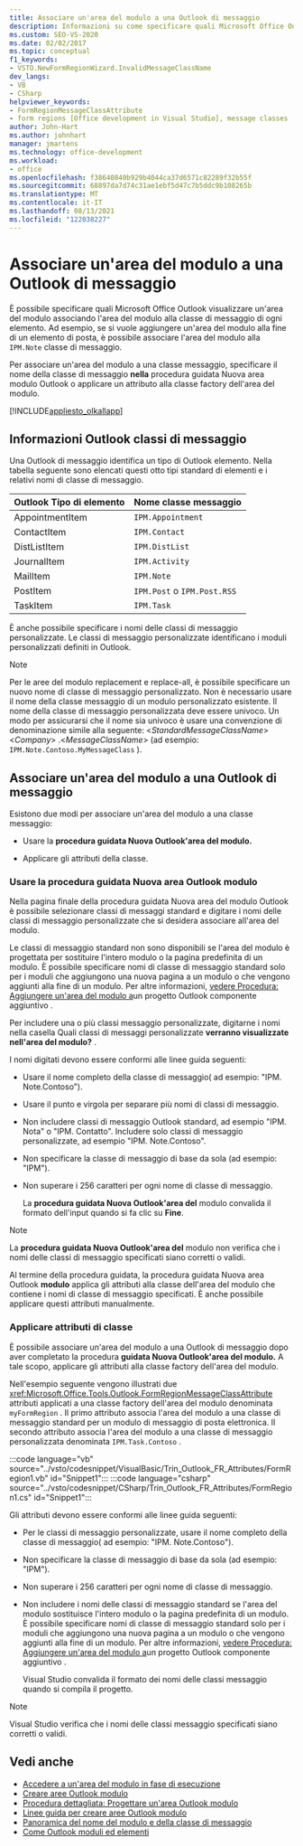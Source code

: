```yaml
---
title: Associare un'area del modulo a una Outlook di messaggio
description: Informazioni su come specificare quali Microsoft Office Outlook visualizzare un'area del modulo associando l'area del modulo alla classe di messaggio di ogni elemento.
ms.custom: SEO-VS-2020
ms.date: 02/02/2017
ms.topic: conceptual
f1_keywords:
- VSTO.NewFormRegionWizard.InvalidMessageClassName
dev_langs:
- VB
- CSharp
helpviewer_keywords:
- FormRegionMessageClassAttribute
- form regions [Office development in Visual Studio], message classes
author: John-Hart
ms.author: johnhart
manager: jmartens
ms.technology: office-development
ms.workload:
- office
ms.openlocfilehash: f38640840b929b4044ca37d6571c82289f32b55f
ms.sourcegitcommit: 68897da7d74c31ae1ebf5d47c7b5ddc9b108265b
ms.translationtype: MT
ms.contentlocale: it-IT
ms.lasthandoff: 08/13/2021
ms.locfileid: "122038227"
---
```

# <a name="associate-a-form-region-with-an-outlook-message-class"></a>Associare un'area del modulo a una Outlook di messaggio
  È possibile specificare quali Microsoft Office Outlook visualizzare un'area del modulo associando l'area del modulo alla classe di messaggio di ogni elemento. Ad esempio, se si vuole aggiungere un'area del modulo alla fine di un elemento di posta, è possibile associare l'area del modulo alla `IPM.Note` classe di messaggio.

 Per associare un'area del modulo a una classe messaggio, specificare il nome della classe di messaggio **nella** procedura guidata Nuova area modulo Outlook o applicare un attributo alla classe factory dell'area del modulo.

 [!INCLUDE[appliesto_olkallapp](../vsto/includes/appliesto-olkallapp-md.md)]

## <a name="understand-outlook-message-classes"></a>Informazioni Outlook classi di messaggio
 Una Outlook di messaggio identifica un tipo di Outlook elemento. Nella tabella seguente sono elencati questi otto tipi standard di elementi e i relativi nomi di classe di messaggio.

|Outlook Tipo di elemento|Nome classe messaggio|
|-----------------------|------------------------|
|AppointmentItem|`IPM.Appointment`|
|ContactItem|`IPM.Contact`|
|DistListItem|`IPM.DistList`|
|JournalItem|`IPM.Activity`|
|MailItem|`IPM.Note`|
|PostItem|`IPM.Post` o `IPM.Post.RSS`|
| TaskItem|`IPM.Task`|

 È anche possibile specificare i nomi delle classi di messaggio personalizzate. Le classi di messaggio personalizzate identificano i moduli personalizzati definiti in Outlook.

> [!NOTE]
> Per le aree del modulo replacement e replace-all, è possibile specificare un nuovo nome di classe di messaggio personalizzato. Non è necessario usare il nome della classe messaggio di un modulo personalizzato esistente. Il nome della classe di messaggio personalizzata deve essere univoco. Un modo per assicurarsi che il nome sia univoco è usare una convenzione di denominazione simile alla seguente: \<*StandardMessageClassName*> \<*Company*> .\<*MessageClassName*> (ad esempio: `IPM.Note.Contoso.MyMessageClass` ).

## <a name="associate-a-form-region-with-an-outlook-message-class"></a>Associare un'area del modulo a una Outlook di messaggio
 Esistono due modi per associare un'area del modulo a una classe messaggio:

- Usare la **procedura guidata Nuova Outlook'area del modulo.**

- Applicare gli attributi della classe.

### <a name="use-the-new-outlook-form-region-wizard"></a>Usare la procedura guidata Nuova area Outlook modulo
 Nella pagina finale  della procedura guidata Nuova area del modulo Outlook è possibile selezionare classi di messaggi standard e digitare i nomi delle classi di messaggio personalizzate che si desidera associare all'area del modulo.

 Le classi di messaggio standard non sono disponibili se l'area del modulo è progettata per sostituire l'intero modulo o la pagina predefinita di un modulo. È possibile specificare nomi di classe di messaggio standard solo per i moduli che aggiungono una nuova pagina a un modulo o che vengono aggiunti alla fine di un modulo. Per altre informazioni, [vedere Procedura: Aggiungere un'area del modulo a](../vsto/how-to-add-a-form-region-to-an-outlook-add-in-project.md)un progetto Outlook componente aggiuntivo .

 Per includere una o più classi messaggio personalizzate, digitarne i nomi nella casella Quali classi di messaggi personalizzate **verranno visualizzate nell'area del modulo?** .

 I nomi digitati devono essere conformi alle linee guida seguenti:

- Usare il nome completo della classe di messaggio( ad esempio: "IPM. Note.Contoso").

- Usare il punto e virgola per separare più nomi di classi di messaggio.

- Non includere classi di messaggio Outlook standard, ad esempio "IPM. Nota" o "IPM. Contatto". Includere solo classi di messaggio personalizzate, ad esempio "IPM. Note.Contoso".

- Non specificare la classe di messaggio di base da sola (ad esempio: "IPM").

- Non superare i 256 caratteri per ogni nome di classe di messaggio.

  La **procedura guidata Nuova Outlook'area del** modulo convalida il formato dell'input quando si fa clic su **Fine**.

> [!NOTE]
> La **procedura guidata Nuova Outlook'area del** modulo non verifica che i nomi delle classi di messaggio specificati siano corretti o validi.

 Al termine della procedura guidata, la procedura guidata Nuova area Outlook **modulo** applica gli attributi alla classe dell'area del modulo che contiene i nomi di classe di messaggio specificati. È anche possibile applicare questi attributi manualmente.

### <a name="apply-class-attributes"></a>Applicare attributi di classe
 È possibile associare un'area del modulo a una Outlook di messaggio dopo aver completato la procedura **guidata Nuova Outlook'area del modulo.** A tale scopo, applicare gli attributi alla classe factory dell'area del modulo.

 Nell'esempio seguente vengono illustrati due <xref:Microsoft.Office.Tools.Outlook.FormRegionMessageClassAttribute> attributi applicati a una classe factory dell'area del modulo denominata `myFormRegion` . Il primo attributo associa l'area del modulo a una classe di messaggio standard per un modulo di messaggio di posta elettronica. Il secondo attributo associa l'area del modulo a una classe di messaggio personalizzata denominata `IPM.Task.Contoso` .

 :::code language="vb" source="../vsto/codesnippet/VisualBasic/Trin_Outlook_FR_Attributes/FormRegion1.vb" id="Snippet1":::
 :::code language="csharp" source="../vsto/codesnippet/CSharp/Trin_Outlook_FR_Attributes/FormRegion1.cs" id="Snippet1":::

 Gli attributi devono essere conformi alle linee guida seguenti:

- Per le classi di messaggio personalizzate, usare il nome completo della classe di messaggio( ad esempio: "IPM. Note.Contoso").

- Non specificare la classe di messaggio di base da sola (ad esempio: "IPM").

- Non superare i 256 caratteri per ogni nome di classe di messaggio.

- Non includere i nomi delle classi di messaggio standard se l'area del modulo sostituisce l'intero modulo o la pagina predefinita di un modulo. È possibile specificare nomi di classe di messaggio standard solo per i moduli che aggiungono una nuova pagina a un modulo o che vengono aggiunti alla fine di un modulo. Per altre informazioni, [vedere Procedura: Aggiungere un'area del modulo a](../vsto/how-to-add-a-form-region-to-an-outlook-add-in-project.md)un progetto Outlook componente aggiuntivo .

  Visual Studio convalida il formato dei nomi delle classi messaggio quando si compila il progetto.

> [!NOTE]
> Visual Studio verifica che i nomi delle classi messaggio specificati siano corretti o validi.

## <a name="see-also"></a>Vedi anche
- [Accedere a un'area del modulo in fase di esecuzione](../vsto/accessing-a-form-region-at-run-time.md)
- [Creare aree Outlook modulo](../vsto/creating-outlook-form-regions.md)
- [Procedura dettagliata: Progettare un'area Outlook modulo](../vsto/walkthrough-designing-an-outlook-form-region.md)
- [Linee guida per creare aree Outlook modulo](../vsto/guidelines-for-creating-outlook-form-regions.md)
- [Panoramica del nome del modulo e della classe di messaggio](/office/vba/outlook/Concepts/Forms/form-name-and-message-class-overview)
- [Come Outlook moduli ed elementi](/office/vba/outlook/Concepts/Forms/how-outlook-forms-and-items-work-together)
